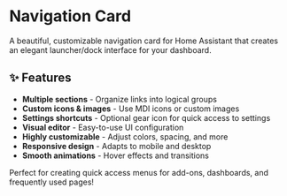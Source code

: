 # Navigation Card

A beautiful, customizable navigation card for Home Assistant that creates an elegant launcher/dock interface for your dashboard.

## ✨ Features

- **Multiple sections** - Organize links into logical groups
- **Custom icons & images** - Use MDI icons or custom images
- **Settings shortcuts** - Optional gear icon for quick access to settings
- **Visual editor** - Easy-to-use UI configuration
- **Highly customizable** - Adjust colors, spacing, and more
- **Responsive design** - Adapts to mobile and desktop
- **Smooth animations** - Hover effects and transitions

Perfect for creating quick access menus for add-ons, dashboards, and frequently used pages!
